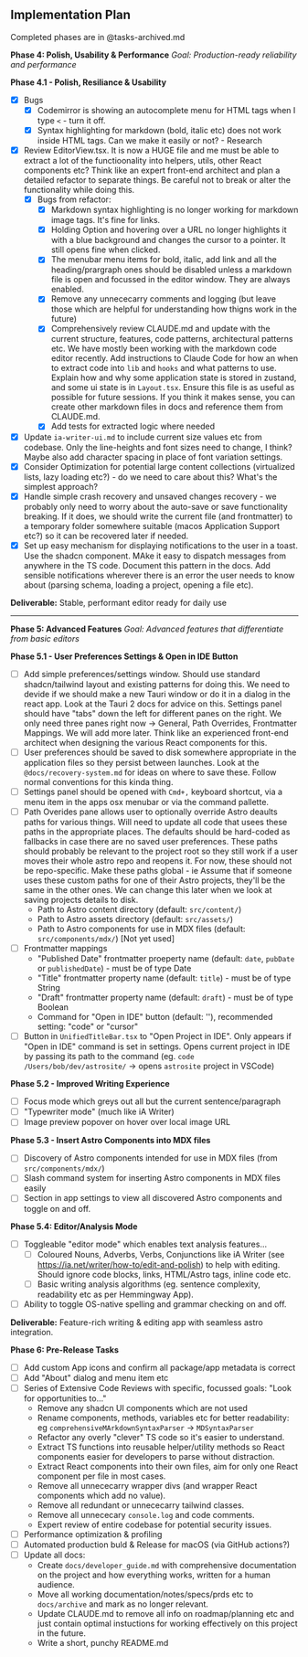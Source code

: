 ## Implementation Plan

Completed phases are in @tasks-archived.md

**Phase 4: Polish, Usability & Performance**
_Goal: Production-ready reliability and performance_

**Phase 4.1 - Polish, Resiliance & Usability**

- [x] Bugs
  - [x] Codemirror is showing an autocomplete menu for HTML tags when I type `<` - turn it off.
  - [x] Syntax highlighting for markdown (bold, italic etc) does not work inside HTML tags. Can we make it easily or not? - Research
- [x] Review EditorView.tsx. It is now a HUGE file and me must be able to extract a lot of the functioonality into helpers, utils, other React components etc? Think like an expert front-end architect and plan a detailed refactor to separate things. Be careful not to break or alter the functionality while doing this.
  - [x] Bugs from refactor:
    - [x] Markdown syntax highlighting is no longer working for markdown image tags. It's fine for links.
    - [x] Holding Option and hovering over a URL no longer highlights it with a blue background and changes the cursor to a pointer. It still opens fine when clicked.
    - [x] The menubar menu items for bold, italic, add link and all the heading/prargraph ones should be disabled unless a markdown file is open and focussed in the editor window. They are always enabled.
    - [x] Remove any unnececarry comments and logging (but leave those which are helpful for understanding how thigns work in the future)
    - [x] Comprehensively review CLAUDE.md and update with the current structure, features, code patterns, architectural patterns etc. We have mostly been working with the markdown code editor recently. Add instructions to Claude Code for how an when to extract code into `lib` and `hooks` and what patterns to use. Explain how and why some application state is stored in zustand, and some ui state is in `Layout.tsx`. Ensure this file is as useful as possible for future sessions. If you think it makes sense, you can create other markdown files in docs and reference them from CLAUDE.md.
    - [x] Add tests for extracted logic where needed
- [x] Update `ia-writer-ui.md` to include current size values etc from codebase. Only the line-heights and font sizes need to change, I think? Maybe also add character spacing in place of font variation settings.
- [x] Consider Optimization for potential large content collections (virtualized lists, lazy loading etc?) - do we need to care about this? What's the simplest approach?
- [x] Handle simple crash recovery and unsaved changes recovery - we probably only need to worry about the auto-save or save functionality breaking. If it does, we should write the current file (and frontmatter) to a temporary folder somewhere suitable (macos Application Support etc?) so it can be recovered later if needed.
- [x] Set up easy mechanism for displaying notifications to the user in a toast. Use the shadcn component. MAke it easy to dispatch messages from anywhere in the TS code. Document this pattern in the docs. Add sensible notifications wherever there is an error the user needs to know about (parsing schema, loading a project, opening a file etc).

**Deliverable:** Stable, performant editor ready for daily use

---

**Phase 5: Advanced Features**
_Goal: Advanced features that differentiate from basic editors_

**Phase 5.1 - User Preferences Settings & Open in IDE Button**

- [ ] Add simple preferences/settings window. Should use standard shadcn/tailwind layout and existing patterns for doing this. We need to devide if we should make a new Tauri window or do it in a dialog in the react app. Look at the Tauri 2 docs for advice on this. Settings panel should have "tabs" down the left for different panes on the right. We only need three panes right now -> General, Path Overrides, Frontmatter Mappings. We will add more later. Think like an experienced front-end architect when designing the various React components for this.
- [ ] User preferences should be saved to disk somewhere appropriate in the application files so they persist between launches. Look at the `@docs/recovery-system.md` for ideas on where to save these. Follow normal conventions for this kinda thing.
- [ ] Settings panel should be opened with `Cmd+,` keyboard shortcut, via a menu item in the apps osx menubar or via the command pallette.
- [ ] Path Overides pane allows user to optionally override Astro deaults paths for various things. Will need to update all code that usees these paths in the appropriate places. The defaults should be hard-coded as fallbacks in case there are no saved user preferences. These paths should probably be relevant to the project root so they still work if a user moves their whole astro repo and reopens it. For now, these should not be repo-specific. Make these paths global - ie Assume that if someone uses these custom paths for one of their Astro projects, they'll be the same in the other ones. We can change this later when we look at saving projects details to disk.
  - Path to Astro content directory (default: `src/content/`)
  - Path to Astro assets directory (default: `src/assets/`)
  - Path to Astro components for use in MDX files (default: `src/components/mdx/`) [Not yet used]
- [ ] Frontmatter mappings
  - "Published Date" frontmatter proeperty name (default: `date`, `pubDate` or `publishedDate`) - must be of type Date
  - "Title" frontmatter property name (default: `title`) - must be of type String
  - "Draft" frontmatter property name (default: `draft`) - must be of type Boolean
  - Command for "Open in IDE" button (default: ''), recommended setting: "code" or "cursor"
- [ ] Button in `UnifiedTitleBar.tsx` to "Open Project in IDE". Only appears if "Open in IDE" command is set in settings. Opens current project in IDE by passing its path to the command (eg. `code /Users/bob/dev/astrosite/` -> opens `astrosite` project in VSCode)

**Phase 5.2 - Improved Writing Experience**

- [ ] Focus mode which greys out all but the current sentence/paragraph
- [ ] "Typewriter mode" (much like iA Writer)
- [ ] Image preview popover on hover over local image URL

**Phase 5.3 - Insert Astro Components into MDX files**

- [ ] Discovery of Astro components intended for use in MDX files (from `src/components/mdx/`)
- [ ] Slash command system for inserting Astro components in MDX files easily
- [ ] Section in app settings to view all discovered Astro components and toggle on and off.

**Phase 5.4: Editor/Analysis Mode**

- [ ] Toggleable "editor mode" which enables text analysis features...
  - [ ] Coloured Nouns, Adverbs, Verbs, Conjunctions like iA Writer (see https://ia.net/writer/how-to/edit-and-polish) to help with editing. Should ignore code blocks, links, HTML/Astro tags, inline code etc.
  - [ ] Basic writing analysis algorithms (eg. sentence complexity, readability etc as per Hemmingway App).
- [ ] Ability to toggle OS-native spelling and grammar checking on and off.

**Deliverable:** Feature-rich writing & editing app with seamless astro integration.

**Phase 6: Pre-Release Tasks**

- [ ] Add custom App icons and confirm all package/app metadata is correct
- [ ] Add "About" dialog and menu item etc
- [ ] Series of Extensive Code Reviews with specific, focussed goals: "Look for opportunities to..."
  - Remove any shadcn UI components which are not used
  - Rename components, methods, variables etc for better readability: eg `comprehensiveMArkdownSyntaxParser` -> `MDSyntaxParser`
  - Refactor any overly "clever" TS code so it's easier to understand.
  - Extract TS functions into reusable helper/utility methods so React components easier for developers to parse without distraction.
  - Extract React components into their own files, aim for only one React component per file in most cases.
  - Remove all unnececarry wrapper divs (and wrapper React components which add no value).
  - Remove all redundant or unnececarry tailwind classes.
  - Remove all unnececary `console.log` and code comments.
  - Expert review of entire codebase for potential security issues.
- [ ] Performance optimization & profiling
- [ ] Automated production buld & Release for macOS (via GitHub actions?)
- [ ] Update all docs:
  - Create `docs/developer_guide.md` with comprehensive documentation on the project and how everything works, written for a human audience.
  - Move all working documentation/notes/specs/prds etc to `docs/archive` and mark as no longer relevant.
  - Update CLAUDE.md to remove all info on roadmap/planning etc and just contain optimal instuctions for working effectively on this project in the future.
  - Write a short, punchy README.md

